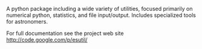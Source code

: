 A python package including a wide variety of utilities, focused primarily on
numerical python, statistics, and file input/output.   Includes specialized
tools for astronomers.

For full documentation see the project web site http://code.google.com/p/esutil/
